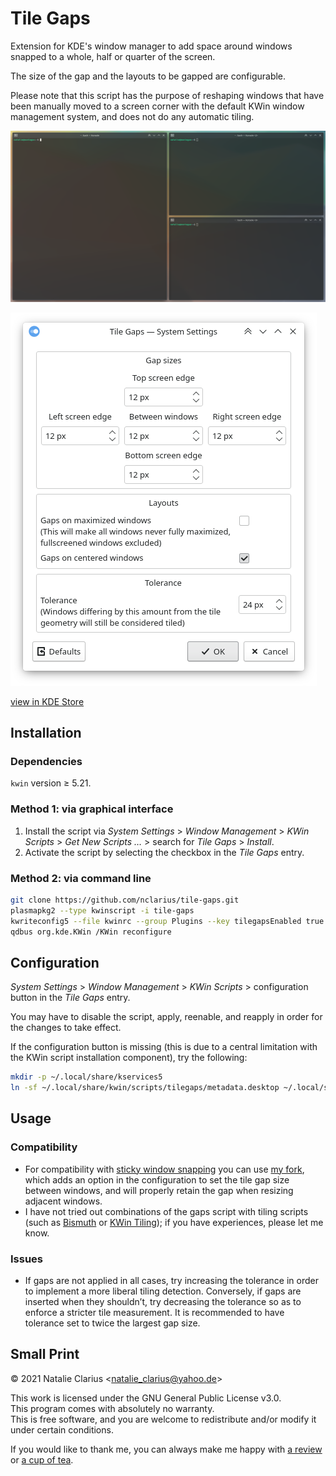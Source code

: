 # Tile Gaps

Extension for KDE's window manager to add space around windows snapped to a whole, half or quarter of the screen.

The size of the gap and the layouts to be gapped are configurable.

Please note that this script has the purpose of reshaping windows that have been manually moved to a screen corner with the default KWin window management system, and does not do any automatic tiling.

![screenshot](img/screenshot.png)

![config](img/config.png)

[view in KDE Store](https://www.pling.com/p/1619642/)


## Installation

### Dependencies

`kwin` version ≥ 5.21.

### Method 1: via graphical interface

1. Install the script via *System Settings* > *Window Management* > *KWin Scripts* > *Get New Scripts …* > search for *Tile Gaps* > *Install*.
2. Activate the script by selecting the checkbox in the *Tile Gaps* entry.

### Method 2: via command line

```bash
git clone https://github.com/nclarius/tile-gaps.git
plasmapkg2 --type kwinscript -i tile-gaps
kwriteconfig5 --file kwinrc --group Plugins --key tilegapsEnabled true
qdbus org.kde.KWin /KWin reconfigure
```

## Configuration

*System Settings* > *Window Management* > *KWin Scripts* > configuration button in the *Tile Gaps* entry.

You may have to disable the script, apply, reenable, and reapply in order for the changes to take effect.

If the configuration button is missing (this is due to a central limitation with the KWin script installation component), try the following:

````bash
mkdir -p ~/.local/share/kservices5
ln -sf ~/.local/share/kwin/scripts/tilegaps/metadata.desktop ~/.local/share/kservices5/tilegaps.desktop
````

## Usage

### Compatibility

- For compatibility with [sticky window snapping](https://store.kde.org/p/1112552/) you can use [my fork](https://github.com/nclarius/sticky-window-snapping), which adds an option in the configuration to set the tile gap size between windows, and will properly retain the gap when resizing adjacent windows.  
- I have not tried out combinations of the gaps script with tiling scripts (such as [Bismuth](https://store.kde.org/p/1603469/) or [KWin Tiling](https://store.kde.org/p/1112554/)); if you have experiences, please let me know.

### Issues

- If gaps are not applied in all cases, try increasing the tolerance in order to implement a more liberal tiling detection. Conversely, if gaps are inserted when they shouldn’t, try decreasing the tolerance so as to enforce a stricter tile measurement. It is recommended to have tolerance set to twice the largest gap size.

## Small Print

© 2021 Natalie Clarius \<natalie_clarius@yahoo.de\>

This work is licensed under the GNU General Public License v3.0.  
This program comes with absolutely no warranty.  
This is free software, and you are welcome to redistribute and/or modify it under certain conditions.  

If you would like to thank me, you can always make me happy with [a review](https://store.kde.org/p/1619642/) or [a cup of tea](https://www.buymeacoffee.com/nclarius).

